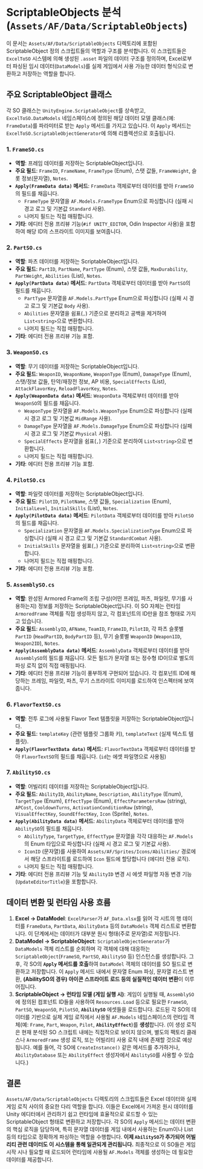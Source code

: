 # ScriptableObjects 분석 (`Assets/AF/Data/ScriptableObjects`)

이 문서는 `Assets/AF/Data/ScriptableObjects` 디렉토리에 포함된 ScriptableObject 정의 스크립트들의 역할과 구조를 분석합니다. 이 스크립트들은 `ExcelToSO` 시스템에 의해 생성된 `.asset` 파일의 데이터 구조를 정의하며, Excel로부터 파싱된 임시 데이터(`DataModels`)를 실제 게임에서 사용 가능한 데이터 형식으로 변환하고 저장하는 역할을 합니다.

## 주요 ScriptableObject 클래스

각 SO 클래스는 `UnityEngine.ScriptableObject`를 상속받고, `ExcelToSO.DataModels` 네임스페이스에 정의된 해당 데이터 모델 클래스(예: `FrameData`)를 파라미터로 받는 `Apply` 메서드를 가지고 있습니다. 이 `Apply` 메서드는 `ExcelToSO.ScriptableObjectGenerator`에 의해 리플렉션으로 호출됩니다.

### 1. `FrameSO.cs`

-   **역할**: 프레임 데이터를 저장하는 ScriptableObject입니다.
-   **주요 필드**: `FrameID`, `FrameName`, `FrameType` (Enum), 스탯 값들, `FrameWeight`, 슬롯 정보(문자열), `Notes`.
-   **`Apply(FrameData data)` 메서드**: `FrameData` 객체로부터 데이터를 받아 `FrameSO`의 필드를 채웁니다.
    -   `FrameType` 문자열을 `AF.Models.FrameType` Enum으로 파싱합니다 (실패 시 경고 로그 및 기본값 `Standard` 사용).
    -   나머지 필드는 직접 매핑합니다.
-   **기타**: 에디터 전용 프리뷰 기능(`#if UNITY_EDITOR`, Odin Inspector 사용)을 포함하여 해당 ID의 스프라이트 이미지를 보여줍니다.

### 2. `PartSO.cs`

-   **역할**: 파츠 데이터를 저장하는 ScriptableObject입니다.
-   **주요 필드**: `PartID`, `PartName`, `PartType` (Enum), 스탯 값들, `MaxDurability`, `PartWeight`, `Abilities` (List<string>), `Notes`.
-   **`Apply(PartData data)` 메서드**: `PartData` 객체로부터 데이터를 받아 `PartSO`의 필드를 채웁니다.
    -   `PartType` 문자열을 `AF.Models.PartType` Enum으로 파싱합니다 (실패 시 경고 로그 및 기본값 `Body` 사용).
    -   `Abilities` 문자열을 쉼표(`,`) 기준으로 분리하고 공백을 제거하여 `List<string>`으로 변환합니다.
    -   나머지 필드는 직접 매핑합니다.
-   **기타**: 에디터 전용 프리뷰 기능 포함.

### 3. `WeaponSO.cs`

-   **역할**: 무기 데이터를 저장하는 ScriptableObject입니다.
-   **주요 필드**: `WeaponID`, `WeaponName`, `WeaponType` (Enum), `DamageType` (Enum), 스탯/정보 값들, 탄약/재장전 정보, AP 비용, `SpecialEffects` (List<string>), `AttackFlavorKey`, `ReloadFlavorKey`, `Notes`.
-   **`Apply(WeaponData data)` 메서드**: `WeaponData` 객체로부터 데이터를 받아 `WeaponSO`의 필드를 채웁니다.
    -   `WeaponType` 문자열을 `AF.Models.WeaponType` Enum으로 파싱합니다 (실패 시 경고 로그 및 기본값 `MidRange` 사용).
    -   `DamageType` 문자열을 `AF.Models.DamageType` Enum으로 파싱합니다 (실패 시 경고 로그 및 기본값 `Physical` 사용).
    -   `SpecialEffects` 문자열을 쉼표(`,`) 기준으로 분리하여 `List<string>`으로 변환합니다.
    -   나머지 필드는 직접 매핑합니다.
-   **기타**: 에디터 전용 프리뷰 기능 포함.

### 4. `PilotSO.cs`

-   **역할**: 파일럿 데이터를 저장하는 ScriptableObject입니다.
-   **주요 필드**: `PilotID`, `PilotName`, 스탯 값들, `Specialization` (Enum), `InitialLevel`, `InitialSkills` (List<string>), `Notes`.
-   **`Apply(PilotData data)` 메서드**: `PilotData` 객체로부터 데이터를 받아 `PilotSO`의 필드를 채웁니다.
    -   `Specialization` 문자열을 `AF.Models.SpecializationType` Enum으로 파싱합니다 (실패 시 경고 로그 및 기본값 `StandardCombat` 사용).
    -   `InitialSkills` 문자열을 쉼표(`,`) 기준으로 분리하여 `List<string>`으로 변환합니다.
    -   나머지 필드는 직접 매핑합니다.
-   **기타**: 에디터 전용 프리뷰 기능 포함.

### 5. `AssemblySO.cs`

-   **역할**: 완성된 Armored Frame의 조립 구성(어떤 프레임, 파츠, 파일럿, 무기를 사용하는지) 정보를 저장하는 ScriptableObject입니다. 이 SO 자체는 런타임 `ArmoredFrame` 객체를 직접 생성하지 않고, 각 컴포넌트의 ID만을 참조 형태로 가지고 있습니다.
-   **주요 필드**: `AssemblyID`, `AFName`, `TeamID`, `FrameID`, `PilotID`, 각 파츠 슬롯별 `PartID` (`HeadPartID`, `BodyPartID` 등), 무기 슬롯별 `WeaponID` (`Weapon1ID`, `Weapon2ID`), `Notes`.
-   **`Apply(AssemblyData data)` 메서드**: `AssemblyData` 객체로부터 데이터를 받아 `AssemblySO`의 필드를 채웁니다. 모든 필드가 문자열 또는 정수형 ID이므로 별도의 파싱 로직 없이 직접 매핑됩니다.
-   **기타**: 에디터 전용 프리뷰 기능이 풍부하게 구현되어 있습니다. 각 컴포넌트 ID에 해당하는 프레임, 파일럿, 파츠, 무기 스프라이트 이미지를 로드하여 인스펙터에 보여줍니다.

### 6. `FlavorTextSO.cs`

-   **역할**: 전투 로그에 사용될 Flavor Text 템플릿을 저장하는 ScriptableObject입니다.
-   **주요 필드**: `templateKey` (관련 템플릿 그룹화 키), `templateText` (실제 텍스트 템플릿).
-   **`Apply(FlavorTextData data)` 메서드**: `FlavorTextData` 객체로부터 데이터를 받아 `FlavorTextSO`의 필드를 채웁니다. (`id`는 에셋 파일명으로 사용됨)

### 7. `AbilitySO.cs`

-   **역할**: 어빌리티 데이터를 저장하는 ScriptableObject입니다.
-   **주요 필드**: `AbilityID`, `AbilityName`, `Description`, `AbilityType` (Enum), `TargetType` (Enum), `EffectType` (Enum), `EffectParametersRaw` (string), `APCost`, `CooldownTurns`, `ActivationConditionRaw` (string), `VisualEffectKey`, `SoundEffectKey`, `Icon` (Sprite), `Notes`.
-   **`Apply(AbilityData data)` 메서드**: `AbilityData` 객체로부터 데이터를 받아 `AbilitySO`의 필드를 채웁니다.
    -   `AbilityType`, `TargetType`, `EffectType` 문자열을 각각 대응하는 `AF.Models`의 Enum 타입으로 파싱합니다 (실패 시 경고 로그 및 기본값 사용).
    -   `IconID` (문자열)를 사용하여 `Assets/AF/Sprites/Icons/Abilities/` 경로에서 해당 스프라이트를 로드하여 `Icon` 필드에 할당합니다 (에디터 전용 로직).
    -   나머지 필드는 직접 매핑합니다.
-   **기타**: 에디터 전용 프리뷰 기능 및 `AbilityID` 변경 시 에셋 파일명 자동 변경 기능(`UpdateEditorTitle`)을 포함합니다.

## 데이터 변환 및 런타임 사용 흐름

1.  **Excel → DataModel**: `ExcelParser`가 `AF_Data.xlsx`를 읽어 각 시트의 행 데이터를 `FrameData`, `PartData`, `AbilityData` 등의 `DataModels` 객체 리스트로 변환합니다. 이 단계에서는 데이터가 대부분 원시 형태(주로 문자열)로 저장됩니다.
2.  **DataModel → ScriptableObject**: `ScriptableObjectGenerator`가 `DataModels` 객체 리스트를 순회하며 각 객체에 대해 대응하는 `ScriptableObject`(`FrameSO`, `PartSO`, `AbilitySO` 등) 인스턴스를 생성합니다. 그 후, 각 SO의 **`Apply` 메서드를 호출**하여 `DataModel` 객체의 데이터를 SO 필드로 변환하고 저장합니다. 이 `Apply` 메서드 내에서 문자열 Enum 파싱, 문자열 리스트 변환, **(AbilitySO의 경우) 아이콘 스프라이트 로드 등의 실질적인 데이터 변환**이 이루어집니다.
3.  **ScriptableObject → 런타임 모델 (게임 실행 시)**: 게임이 실행될 때, `AssemblySO`에 정의된 컴포넌트 ID들을 사용하여 `Resources.Load` 등으로 필요한 `FrameSO`, `PartSO`, `WeaponSO`, `PilotSO`, **`AbilitySO`** 에셋들을 로드합니다. 로드된 각 SO의 데이터를 기반으로 실제 게임 로직에서 사용될 `AF.Models` 네임스페이스의 런타임 객체(예: `Frame`, `Part`, `Weapon`, `Pilot`, **`AbilityEffect`**)를 **생성**합니다. (이 생성 로직은 현재 분석된 SO 스크립트 내에는 직접적으로 보이지 않으며, 별도의 팩토리 클래스나 `ArmoredFrame` 생성 로직, 또는 어빌리티 사용 로직 내에 존재할 것으로 예상됩니다. 예를 들어, 각 SO에 `CreateInstance()` 같은 메서드를 추가하거나, `AbilityDatabase` 또는 `AbilityEffect` 생성자에서 `AbilitySO`를 사용할 수 있습니다.)

## 결론

`Assets/AF/Data/ScriptableObjects` 디렉토리의 스크립트들은 Excel 데이터와 실제 게임 로직 사이의 중요한 다리 역할을 합니다. 이들은 Excel에서 가져온 원시 데이터를 Unity 에디터에서 관리하기 쉽고 런타임에 효율적으로 로드할 수 있는 ScriptableObject 형태로 변환하고 저장합니다. 각 SO의 `Apply` 메서드는 데이터 변환의 핵심 로직을 담당하며, 특히 문자열 데이터를 게임 내에서 사용하는 Enum이나 List 등의 타입으로 정확하게 파싱하는 역할을 수행합니다. **이제 `AbilitySO`가 추가되어 어빌리티 관련 데이터도 이 시스템을 통해 일관되게 관리됩니다.** 최종적으로 이 SO들은 게임 시작 시나 필요할 때 로드되어 런타임에 사용될 `AF.Models` 객체를 생성하는 데 필요한 데이터를 제공합니다. 
